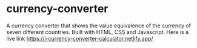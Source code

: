 # currency-converter
A currency converter that shows the value equivalence of the currency of seven different countries.
Built with HTML, CSS and Javascript.
Here is a live link 
https://j-currency-converter-calculator.netlify.app/
